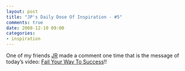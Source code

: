 ```yaml
---
layout: post
title: "JP's Daily Dose Of Inspiration - #5"
comments: true
date: 2008-12-10 09:00
categories:
- inspiration
---
```


  
One of my friends [JR](http://rasmusson.wordpress.com/) made a comment one time that is the message of today’s video: [Fail Your Way To Success](http://www.youtube.com/watch?v=45mMioJ5szc&feature=related)!!




